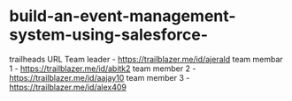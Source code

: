 # build-an-event-management-system-using-salesforce-
trailheads URL
Team leader - https://trailblazer.me/id/ajerald
team membar 1 - https://trailblazer.me/id/abitk2
team member 2 - https://trailblazer.me/id/aajay10
team member 3 - https://trailblazer.me/id/alex409
